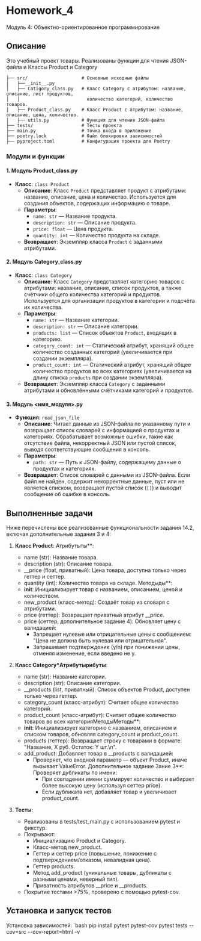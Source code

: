 # Homework_4
Модуль 4: Объектно-ориентированное программирование
## Описание
Это учебный проект товары. Реализованы функции для чтения JSON-файла и Классы Product и Category

```plaintext
├── src/                    # Основные исходные файлы
│   ├──__init__.py
│   ├── Catigory_class.py   # Класс Category с атрибутом: название, описание, лист продуктов, 
│   │                         количество категорий, количество товаров.
│   ├── Product_class.py    # Класс Product с атрибутом: название, описание, цена, количество.
│   ├── utils.py            # Функция для чтения JSON-файла
├── tests/                  # Тесты проекта
├── main.py                 # Точка входа в приложение
├── poetry.lock             # Файл блокировки зависимостей
├── pyproject.toml          # Конфигурация проекта для Poetry
```
### Модули и функции
#### 1. Модуль Product_class.py
- **Класс**: `class Product`
  - **Описание**: Класс `Product` представляет продукт с атрибутами: название, описание, цена и количество. Используется для создания объектов, содержащих информацию о товаре.
  - **Параметры**:
    - `name: str` — Название продукта.
    - `description: str` — Описание продукта.
    - `price: float` — Цена продукта.
    - `quantity: int` — Количество продукта на складе.
  - **Возвращает**: Экземпляр класса `Product` с заданными атрибутами.


#### 2. Модуль Category_class.py
- **Класс**: `class Category`
  - **Описание**: Класс `Category` представляет категорию товаров с атрибутами: название, описание, список продуктов, а также счётчики общего количества категорий и продуктов. Используется для организации продуктов в категории и подсчёта их количества.
  - **Параметры**:
    - `name: str` — Название категории.
    - `description: str` — Описание категории.
    - `products: list` — Список объектов `Product`, входящих в категорию.
    - `category_count: int` — Статический атрибут, хранящий общее количество созданных категорий (увеличивается при создании экземпляра).
    - `product_count: int` — Статический атрибут, хранящий общее количество продуктов во всех категориях (увеличивается на длину списка `products` при создании экземпляра).
  - **Возвращает**: Экземпляр класса `Category` с заданными атрибутами и обновлёнными счётчиками категорий и продуктов.
 

#### 3. Модуль <имя_модуля>.py
- **Функция**: `read_json_file`
  - **Описание**: Читает данные из JSON-файла по указанному пути и возвращает список словарей с информацией о продуктах и категориях. Обрабатывает возможные ошибки, такие как отсутствие файла, некорректный JSON или пустой список, выводя соответствующие сообщения в консоль.
  - **Параметры**:
    - `path: str` — Путь к JSON-файлу, содержащему данные о продуктах и категориях.
  - **Возвращает**: Список словарей с данными из JSON-файла. Если файл не найден, содержит некорректные данные, пуст или не является списком, возвращает пустой список (`[]`) и выводит сообщение об ошибке в консоль.
  
## Выполненные задачи
Ниже перечислены все реализованные функциональности задания 14.2, включая дополнительные задания 3 и 4:

1. **Класс Product**:
 Атрибутыты**:
     - name (str): Название товара.
     - description (str): Описание товара.
     - __price (float, приватный): Цена товара, доступна только через геттер и сеттер.
     - quantity (int): Количество товара на складе.
 Методыды**:
     - __init__: Инициализирует товар с названием, описанием, ценой и количеством.
     - new_product (класс-метод): Создаёт товар из словаря с атрибутами.
     - price (геттер): Возвращает приватный атрибут __price.
     - price (сеттер, дополнительное задание 4): Обновляет цену с валидацией:
       - Запрещает нулевые или отрицательные цены с сообщением: "Цена не должна быть нулевая или отрицательная".
       - Запрашивает подтверждение (y/n) при понижении цены, отменяя изменение, если введено не y.

2. **Класс Category*Атрибутырибуты**:
     - name (str): Название категории.
     - description (str): Описание категории.
     - __products (list, приватный): Список объектов Product, доступен только через геттер.
     - category_count (класс-атрибут): Считает общее количество категорий.
     - product_count (класс-атрибут): Считает общее количество товаров во всех категорияМетодыМетоды**:
     - __init__: Инициализирует категорию с названием, описанием и списком товаров, обновляя category_count и product_count.
     - products (геттер): Возвращает строку с товарами в формате: "Название, X руб. Остаток: Y шт.\n".
     - add_product: Добавляет товар в __products с валидацией:
       - Проверяет, что входной параметр — объект Product, иначе вызывает ValueError.
 Дополнительное задание 3ание 3**: Проверяет дубликаты по имени:
         - При совпадении имени суммирует количество и выбирает более высокую цену (используя сеттер price).
         - Если дубликата нет, добавляет товар и увеличивает product_count.

3. **Тесты**:
   - Реализованы в tests/test_main.py с использованием pytest и фикстур.
   - Покрывают:
     - Инициализацию Product и Category.
     - Класс-метод new_product.
     - Геттер и сеттер price (повышение, понижение с подтверждением/отказом, невалидная цена).
     - Геттер products.
     - Метод add_product (уникальные товары, дубликаты с разными ценами, неверный тип).
     - Приватность атрибутов __price и __products.
   - Покрытие тестами >75%, проверено с помощью pytest-cov.
## Установка и запуск тестов
Установка зависимостей:
   `bash
   pip install pytest pytest-cov
pytest tests --cov=src --cov-report=html -v